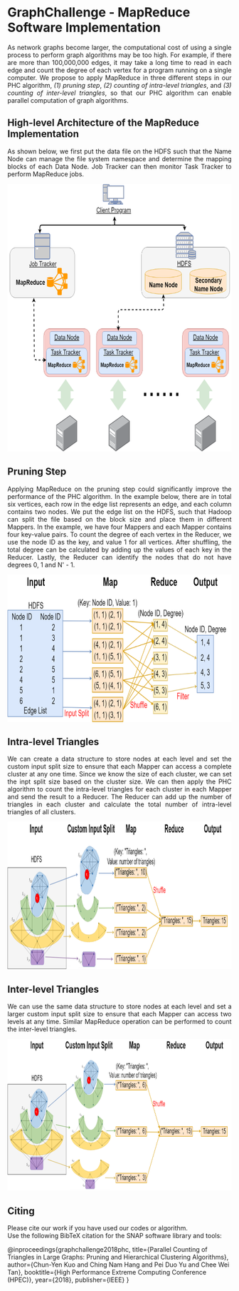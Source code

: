 # GraphChallenge - MapReduce Software Implementation

<p align="justify">As network graphs become larger, the computational cost of using a single process to perform graph algorithms may be too high. For example, if there are more than 100,000,000 edges, it may take a long time to read in each edge and count the degree of each vertex for a program running on a single computer. We propose to apply MapReduce in three different steps in our PHC algorithm, <i>(1) pruning step</i>, <i>(2) counting of intra-level triangles</i>, and <i>(3) counting of inter-level triangles</i>, so that our PHC algorithm can enable parallel computation of graph algorithms.</p>

## High-level Architecture of the MapReduce Implementation
<p align="justify">As shown below, we first put the data file on the HDFS such that the Name Node can manage the file system namespace and determine the mapping blocks of each Data Node. Job Tracker can then monitor Task Tracker to perform MapReduce jobs.</p>
<p align="center">
  <img width="650" height="600" src="https://github.com/Graph-Challenge/MapReduce/blob/master/Pictures/MapReduceHighLevelArchitecture.png"/>
</p>

## Pruning Step
<p align="justify">Applying MapReduce on the pruning step could significantly improve the performance of the PHC algorithm. In the example below, there are in total six vertices, each row in the edge list represents an edge, and each column contains two nodes. We put the edge list on the HDFS, such that Hadoop can split the file based on the block size and place them in different Mappers. In the example, we have four Mappers and each Mapper contains four key-value pairs. To count the degree of each vertex in the Reducer, we use the node ID as the key, and value 1 for all vertices. After shuffling, the total degree can be calculated by adding up the values of each key in the Reducer. Lastly, the Reducer can identify the nodes that do not have degrees 0, 1 and N' - 1.</p>
<p align="center">
  <img width="800" height="330" src="https://github.com/Graph-Challenge/MapReduce/blob/master/Pictures/PruningMapReduce.png"/>
</p>

## Intra-level Triangles
<p align="justify">We can create a data structure to store nodes at each level and set the custom input split size to ensure that each Mapper can access a complete cluster at any one time. Since we know the size of each cluster, we can set the inpt split size based on the cluster size. We can then apply the PHC algorithm to count the intra-level triangles for each cluster in each Mapper and send the result to a Reducer. The Reducer can add up the number of triangles in each cluster and calculate the total number of intra-level triangles of all clusters.</p>
<p align="center">
  <img width="900" height="330" src="https://github.com/Graph-Challenge/MapReduce/blob/master/Pictures/IntraLevelMapReduce.png"/>
</p>

## Inter-level Triangles
<p align="justify">We can use the same data structure to store nodes at each level and set a larger custom input split size to ensure that each Mapper can access two levels at any time. Similar MapReduce operation can be performed to count the inter-level triangles.</p>
<p align="center">
  <img width="900" height="340" src="https://github.com/Graph-Challenge/MapReduce/blob/master/Pictures/InterLevelMapReduce.png"/>
</p>

## Citing
<p align="justify">Please cite our work if you have used our codes or algorithm. <br />Use the following BibTeX citation for the SNAP software library and tools:</p>
<p>@inproceedings{graphchallenge2018phc,
  title={Parallel Counting of Triangles in Large Graphs: Pruning and Hierarchical Clustering Algorithms},
  author={Chun-Yen Kuo and Ching Nam Hang and Pei Duo Yu and Chee Wei Tan},
  booktitle={High Performance Extreme Computing Conference (HPEC)},
  year={2018},
  publisher={IEEE}
}</p>

